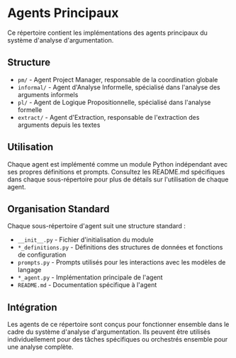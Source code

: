 # Agents Principaux

Ce répertoire contient les implémentations des agents principaux du système d'analyse d'argumentation.

## Structure

- `pm/` - Agent Project Manager, responsable de la coordination globale
- `informal/` - Agent d'Analyse Informelle, spécialisé dans l'analyse des arguments informels
- `pl/` - Agent de Logique Propositionnelle, spécialisé dans l'analyse formelle
- `extract/` - Agent d'Extraction, responsable de l'extraction des arguments depuis les textes

## Utilisation

Chaque agent est implémenté comme un module Python indépendant avec ses propres définitions et prompts.
Consultez les README.md spécifiques dans chaque sous-répertoire pour plus de détails sur l'utilisation de chaque agent.

## Organisation Standard

Chaque sous-répertoire d'agent suit une structure standard :

- `__init__.py` - Fichier d'initialisation du module
- `*_definitions.py` - Définitions des structures de données et fonctions de configuration
- `prompts.py` - Prompts utilisés pour les interactions avec les modèles de langage
- `*_agent.py` - Implémentation principale de l'agent
- `README.md` - Documentation spécifique à l'agent

## Intégration

Les agents de ce répertoire sont conçus pour fonctionner ensemble dans le cadre du système d'analyse d'argumentation.
Ils peuvent être utilisés individuellement pour des tâches spécifiques ou orchestrés ensemble pour une analyse complète.